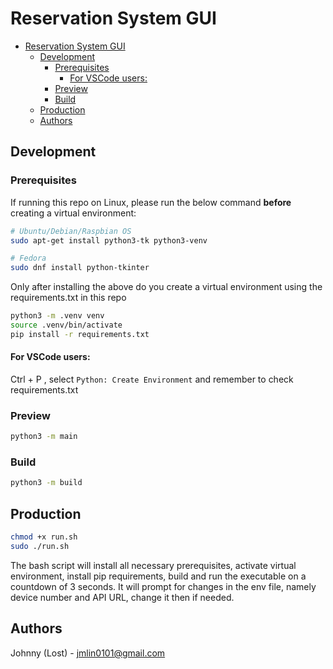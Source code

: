 # Reservation System GUI
- [Reservation System GUI](#reservation-system-gui)
  - [Development](#development)
    - [Prerequisites](#prerequisites)
      - [For VSCode users:](#for-vscode-users)
    - [Preview](#preview)
    - [Build](#build)
  - [Production](#production)
  - [Authors](#authors)



## Development
### Prerequisites
If running this repo on Linux, please run the below command **before** creating a virtual environment:

```bash
# Ubuntu/Debian/Raspbian OS
sudo apt-get install python3-tk python3-venv

# Fedora
sudo dnf install python-tkinter
```

Only after installing the above do you create a virtual environment using the requirements.txt in this repo
``` bash
python3 -m .venv venv
source .venv/bin/activate
pip install -r requirements.txt
```

#### For VSCode users:
Ctrl + P , select `Python: Create Environment` and remember to check requirements.txt


### Preview
```bash
python3 -m main
```

### Build
```bash
python3 -m build
```


## Production
```bash
chmod +x run.sh
sudo ./run.sh
```
The bash script will install all necessary prerequisites, activate virtual environment, install pip requirements, build and run the executable on a countdown of 3 seconds. It will prompt for changes in the env file, namely device number and API URL, change it then if needed. 

## Authors
Johnny (Lost) - jmlin0101@gmail.com
